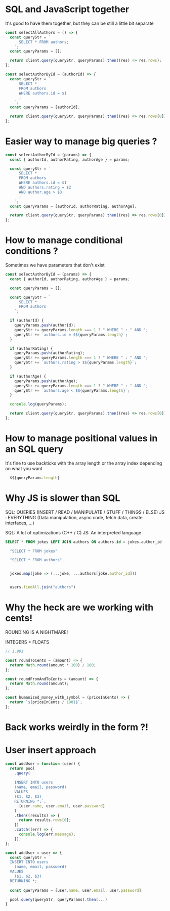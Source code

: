 # SQL and JavaScript together

It's good to have them together, but they can be still a little bit separate

```jsx
const selectAllAuthors = () => {
  const queryStr = `
      SELECT * FROM authors;
    `;
  const queryParams = [];

  return client.query(queryStr, queryParams).then((res) => res.rows);
};

const selectAuthorById = (authorId) => {
  const queryStr = `
      SELECT * 
      FROM authors 
      WHERE authors.id = $1
      ;
    `;
  const queryParams = [authorId];

  return client.query(queryStr, queryParams).then((res) => res.rows[0]);
};
```

# Easier way to manage big queries ?

```jsx
const selectAuthorById = (params) => {
  const { authorId, authorRating, authorAge } = params;

  const queryStr = `
      SELECT * 
      FROM authors 
      WHERE authors.id = $1
      AND authors.rating = $2
      AND author.age > $3
      ;
    `;
  const queryParams = [authorId, authorRating, authorAge];

  return client.query(queryStr, queryParams).then((res) => res.rows[0]);
};
```

# How to manage conditional conditions ?

Sometimes we have parameters that don't exist

```jsx
const selectAuthorById = (params) => {
  const { authorId, authorRating, authorAge } = params;

  const queryParams = [];

  const queryStr = `
      SELECT * 
      FROM authors
    `;

  if (authorId) {
    queryParams.push(authorId);
    queryStr += queryParams.length === 1 ? " WHERE " : " AND ";
    queryStr += `authors.id = $${queryParams.length}`;
  }

  if (authorRating) {
    queryParams.push(authorRating);
    queryStr += queryParams.length === 1 ? " WHERE " : " AND ";
    queryStr += `authors.rating > $${queryParams.length}`;
  }

  if (authorAge) {
    queryParams.push(authorAge);
    queryStr += queryParams.length === 1 ? " WHERE " : " AND ";
    queryStr += `authors.age < $${queryParams.length}`;
  }

  console.log(queryParams);

  return client.query(queryStr, queryParams).then((res) => res.rows[0]);
};
```

# How to manage positional values in an SQL query

It's fine to use backticks with the array length or the array index depending on what you want

```jsx
  $${queryParams.length}
```

# Why JS is slower than SQL

SQL: QUERIES (INSERT / READ / MANIPULATE / STUFF / THINGS / ELSE)
JS : EVERYTHING (Data manipulation, async code, fetch data, create interfaces, ...)

SQL: A lot of optimizations (C++ / C)
JS: An interpreted language

```sql
SELECT * FROM jokes LEFT JOIN authors ON authors.id = jokes.author_id
```

```jsx
  "SELECT * FROM jokes"

  "SELECT * FROM authors"


  jokes.map(joke => (...joke, ...authors[joke.author_id]))


  users.findAll.join("authors")
```

# Why the heck are we working with cents!

ROUNDING IS A NIGHTMARE!

INTEGERS > FLOATS

```jsx
// 1.991

const roundToCents = (amount) => {
  return Math.round(amount * 100) / 100;
};

const roundFromAndToCents = (amount) => {
  return Math.round(amount);
};

const humanized_money_with_symbol = (priceInCents) => {
  return `${priceInCents / 100}$`;
};
```

# Back works weirdly in the form ?!

# User insert approach

```jsx
const addUser = function (user) {
  return pool
    .query(
      `
    INSERT INTO users
    (name, email, password)
    VALUES 
    ($1, $2, $3)
    RETURNING *;`,
      [user.name, user.email, user.password]
    )
    .then((results) => {
      return results.rows[0];
    })
    .catch((err) => {
      console.log(err.message);
    });
};

const addUser = user => {
  const queryStr = `
  INSERT INTO users
    (name, email, password)
  VALUES 
    ($1, $2, $3)
  RETURNING *;
  `
  const queryParams = [user.name, user.email, user.password]

  pool.query(queryStr, queryParams).then(...)
}
```
